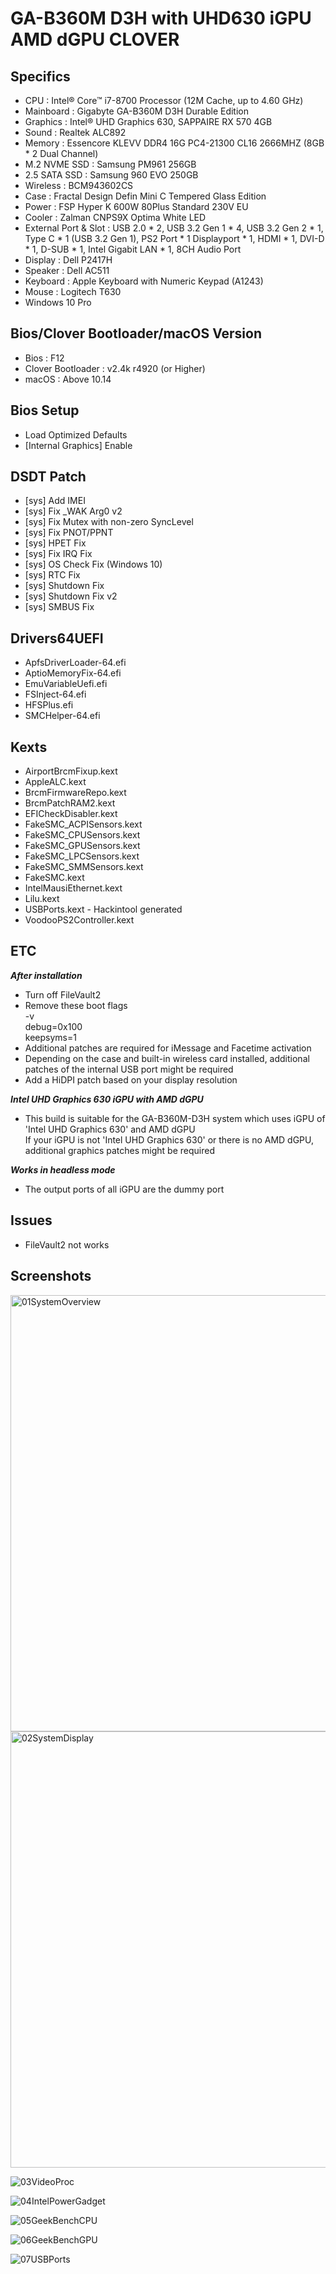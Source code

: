 # GA-B360M D3H with UHD630 iGPU AMD dGPU CLOVER

## Specifics

- CPU : Intel® Core™ i7-8700 Processor (12M Cache, up to 4.60 GHz)
- Mainboard : Gigabyte GA-B360M D3H Durable Edition
- Graphics : Intel® UHD Graphics 630, SAPPAIRE RX 570 4GB
- Sound : Realtek ALC892
- Memory : Essencore KLEVV DDR4 16G PC4-21300 CL16 2666MHZ (8GB * 2 Dual Channel)
- M.2 NVME SSD : Samsung PM961 256GB
- 2.5 SATA SSD : Samsung 960 EVO 250GB
- Wireless : BCM943602CS
- Case : Fractal Design Defin Mini C Tempered Glass Edition
- Power : FSP Hyper K 600W 80Plus Standard 230V EU
- Cooler : Zalman CNPS9X Optima White LED
- External Port & Slot : USB 2.0 * 2, USB 3.2 Gen 1 * 4, USB 3.2 Gen 2 * 1, Type C * 1 (USB 3.2 Gen 1), PS2 Port * 1 Displayport * 1, HDMI * 1, DVI-D * 1, D-SUB * 1, Intel Gigabit LAN * 1, 8CH Audio Port
- Display : Dell P2417H
- Speaker : Dell AC511
- Keyboard : Apple Keyboard with Numeric Keypad (A1243)
- Mouse : Logitech T630
- Windows 10 Pro


## Bios/Clover Bootloader/macOS Version

- Bios : F12
- Clover Bootloader : v2.4k r4920 (or Higher)
- macOS : Above 10.14


## Bios Setup

- Load Optimized Defaults
- [Internal Graphics] Enable


## DSDT Patch

- [sys] Add IMEI
- [sys] Fix _WAK Arg0 v2
- [sys] Fix Mutex with non-zero SyncLevel
- [sys] Fix PNOT/PPNT
- [sys] HPET Fix
- [sys] Fix IRQ Fix
- [sys] OS Check Fix (Windows 10)
- [sys] RTC Fix
- [sys] Shutdown Fix
- [sys] Shutdown Fix v2
- [sys] SMBUS Fix


## Drivers64UEFI

- ApfsDriverLoader-64.efi
- AptioMemoryFix-64.efi
- EmuVariableUefi.efi
- FSInject-64.efi
- HFSPlus.efi
- SMCHelper-64.efi


## Kexts

- AirportBrcmFixup.kext
- AppleALC.kext
- BrcmFirmwareRepo.kext
- BrcmPatchRAM2.kext
- EFICheckDisabler.kext
- FakeSMC_ACPISensors.kext
- FakeSMC_CPUSensors.kext
- FakeSMC_GPUSensors.kext
- FakeSMC_LPCSensors.kext
- FakeSMC_SMMSensors.kext
- FakeSMC.kext
- IntelMausiEthernet.kext
- Lilu.kext
- USBPorts.kext    -    Hackintool generated
- VoodooPS2Controller.kext


## ETC

***After installation***
- Turn off FileVault2  
- Remove these boot flags  
    -v  
    debug=0x100  
    keepsyms=1
- Additional patches are required for iMessage and Facetime activation
- Depending on the case and built-in wireless card installed, additional patches of the internal USB port might be required
- Add a HiDPI patch based on your display resolution

***Intel UHD Graphics 630 iGPU with AMD dGPU***
- This build is suitable for the GA-B360M-D3H system which uses iGPU of 'Intel UHD Graphics 630' and AMD dGPU  
  If your iGPU is not 'Intel UHD Graphics 630' or there is no AMD dGPU, additional graphics patches might be required

***Works in headless mode***
- The output ports of all iGPU are the dummy port


## Issues
- FileVault2 not works


## Screenshots

<img width="698" alt="01SystemOverview" src="https://user-images.githubusercontent.com/46496967/60285360-bf701700-9948-11e9-916b-af54a5a76fa1.png">

<img width="698" alt="02SystemDisplay" src="https://user-images.githubusercontent.com/46496967/60285249-7a4be500-9948-11e9-846b-0245575f76f0.png">

![03VideoProc](https://user-images.githubusercontent.com/46496967/60286879-81282700-994b-11e9-9b40-0f146f05ece0.png)

![04IntelPowerGadget](https://user-images.githubusercontent.com/46496967/60286878-81282700-994b-11e9-848d-7af1ea613dbb.png)

![05GeekBenchCPU](https://user-images.githubusercontent.com/46496967/60286876-808f9080-994b-11e9-9e72-c733238407fa.png)

![06GeekBenchGPU](https://user-images.githubusercontent.com/46496967/60286873-808f9080-994b-11e9-9543-2c24fbafdce2.png)

![07USBPorts](https://user-images.githubusercontent.com/46496967/60286872-7ff6fa00-994b-11e9-8f46-c7815c39a556.png)
